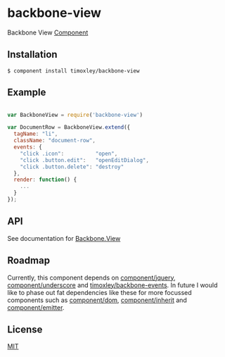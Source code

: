 # backbone-view

  Backbone View [Component](https://github.com/component/component/wiki/Components)

## Installation

    $ component install timoxley/backbone-view

## Example

```js

var BackboneView = require('backbone-view')

var DocumentRow = BackboneView.extend({
  tagName: "li",
  className: "document-row",
  events: {
    "click .icon":          "open",
    "click .button.edit":   "openEditDialog",
    "click .button.delete": "destroy"
  },
  render: function() {
    ...
  }
});

```

## API

See documentation for [Backbone.View](http://backbonejs.org/#View)

## Roadmap

Currently, this component depends on [component/jquery](https://github.com/component/jquery),
[component/underscore](https://github.com/component/underscore)
 and
[timoxley/backbone-events](https://github.com/timoxley/backbone-events). In future I
would like to phase out fat dependencies like these for more focussed components
such as [component/dom](https://github.com/component/dom),
[component/inherit](https://github.com/component/inherit) and
[component/emitter](https://github.com/component/emitter).

## License

[MIT](https://github.com/timoxley/backbone-view/blob/master/LICENSE)
